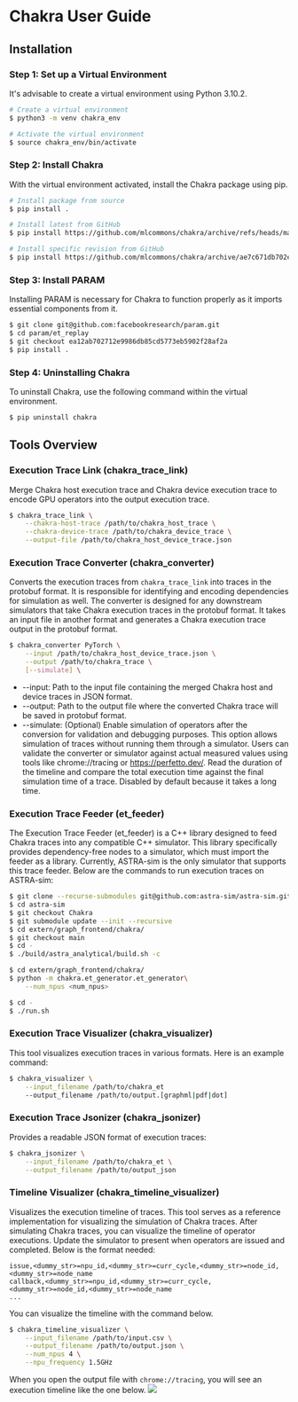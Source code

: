 # Chakra User Guide
## Installation
### Step 1: Set up a Virtual Environment
It's advisable to create a virtual environment using Python 3.10.2.

```bash
# Create a virtual environment
$ python3 -m venv chakra_env

# Activate the virtual environment
$ source chakra_env/bin/activate
```

### Step 2: Install Chakra
With the virtual environment activated, install the Chakra package using pip.

```bash
# Install package from source
$ pip install .

# Install latest from GitHub
$ pip install https://github.com/mlcommons/chakra/archive/refs/heads/main.zip

# Install specific revision from GitHub
$ pip install https://github.com/mlcommons/chakra/archive/ae7c671db702eb1384015bb2618dc753eed787f2.zip
```

### Step 3: Install PARAM
Installing PARAM is necessary for Chakra to function properly as it imports essential components from it.

```bash
$ git clone git@github.com:facebookresearch/param.git
$ cd param/et_replay
$ git checkout ea12ab702712e9986db85cd5773eb5902f28af2a
$ pip install .
```

### Step 4: Uninstalling Chakra
To uninstall Chakra, use the following command within the virtual environment.

```bash
$ pip uninstall chakra
```

## Tools Overview
### Execution Trace Link (chakra_trace_link)
Merge Chakra host execution trace and Chakra device execution trace to encode GPU operators into the output execution trace.
```bash
$ chakra_trace_link \
    --chakra-host-trace /path/to/chakra_host_trace \
    --chakra-device-trace /path/to/chakra_device_trace \
    --output-file /path/to/chakra_host_device_trace.json
```

### Execution Trace Converter (chakra_converter)
Converts the execution traces from `chakra_trace_link` into traces in the protobuf format. It is responsible for identifying and encoding dependencies for simulation as well. The converter is designed for any downstream simulators that take Chakra execution traces in the protobuf format. It takes an input file in another format and generates a Chakra execution trace output in the protobuf format.
```bash
$ chakra_converter PyTorch \
    --input /path/to/chakra_host_device_trace.json \
    --output /path/to/chakra_trace \
    [--simulate] \
```
* --input: Path to the input file containing the merged Chakra host and device traces in JSON format.
* --output: Path to the output file where the converted Chakra trace will be saved in protobuf format.
* --simulate: (Optional) Enable simulation of operators after the conversion for validation and debugging purposes. This option allows simulation of traces without running them through a simulator. Users can validate the converter or simulator against actual measured values using tools like chrome://tracing or https://perfetto.dev/. Read the duration of the timeline and compare the total execution time against the final simulation time of a trace. Disabled by default because it takes a long time.

### Execution Trace Feeder (et_feeder)
The Execution Trace Feeder (et_feeder) is a C++ library designed to feed Chakra traces into any compatible C++ simulator. This library specifically provides dependency-free nodes to a simulator, which must import the feeder as a library. Currently, ASTRA-sim is the only simulator that supports this trace feeder. Below are the commands to run execution traces on ASTRA-sim:
```bash
$ git clone --recurse-submodules git@github.com:astra-sim/astra-sim.git
$ cd astra-sim
$ git checkout Chakra
$ git submodule update --init --recursive
$ cd extern/graph_frontend/chakra/
$ git checkout main
$ cd -
$ ./build/astra_analytical/build.sh -c

$ cd extern/graph_frontend/chakra/
$ python -m chakra.et_generator.et_generator\
    --num_npus <num_npus>

$ cd -
$ ./run.sh
```

### Execution Trace Visualizer (chakra_visualizer)
This tool visualizes execution traces in various formats. Here is an example command:

```bash
$ chakra_visualizer \
    --input_filename /path/to/chakra_et
    --output_filename /path/to/output.[graphml|pdf|dot]
```

### Execution Trace Jsonizer (chakra_jsonizer)
Provides a readable JSON format of execution traces:

```bash
$ chakra_jsonizer \
    --input_filename /path/to/chakra_et \
    --output_filename /path/to/output_json
```

### Timeline Visualizer (chakra_timeline_visualizer)
Visualizes the execution timeline of traces. This tool serves as a reference implementation for visualizing the simulation of Chakra traces. After simulating Chakra traces, you can visualize the timeline of operator executions. Update the simulator to present when operators are issued and completed. Below is the format needed:
```csv
issue,<dummy_str>=npu_id,<dummy_str>=curr_cycle,<dummy_str>=node_id,<dummy_str>=node_name
callback,<dummy_str>=npu_id,<dummy_str>=curr_cycle,<dummy_str>=node_id,<dummy_str>=node_name
...
```

You can visualize the timeline with the command below.
```bash
$ chakra_timeline_visualizer \
    --input_filename /path/to/input.csv \
    --output_filename /path/to/output.json \
    --num_npus 4 \
    --npu_frequency 1.5GHz
```

When you open the output file with `chrome://tracing`, you will see an execution timeline like the one below.
![](doc/timeline_visualizer.png)
